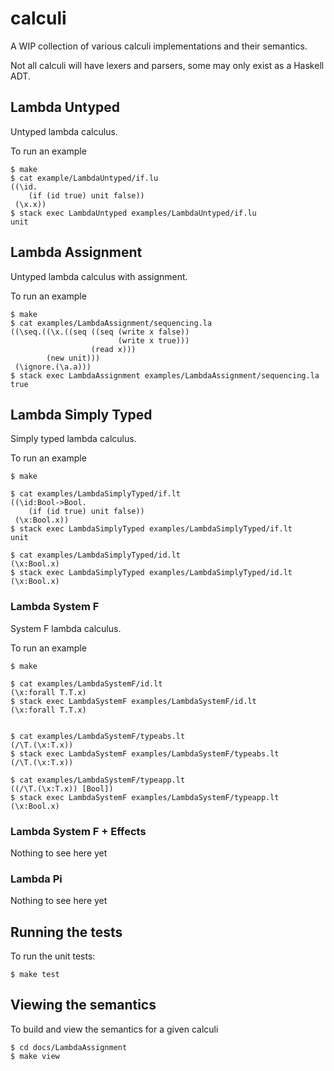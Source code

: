 # calculi

A WIP collection of various calculi implementations and their semantics.

Not all calculi will have lexers and parsers, some may only exist as a Haskell ADT.


## Lambda Untyped

Untyped lambda calculus.

To run an example

    $ make
    $ cat example/LambdaUntyped/if.lu
    ((\id.
        (if (id true) unit false))
     (\x.x))
    $ stack exec LambdaUntyped examples/LambdaUntyped/if.lu
    unit


## Lambda Assignment

Untyped lambda calculus with assignment.

To run an example

    $ make
    $ cat examples/LambdaAssignment/sequencing.la
    ((\seq.((\x.((seq ((seq (write x false))
                            (write x true)))
                      (read x)))
            (new unit)))
     (\ignore.(\a.a)))
    $ stack exec LambdaAssignment examples/LambdaAssignment/sequencing.la
    true


## Lambda Simply Typed

Simply typed lambda calculus.

To run an example

    $ make

    $ cat examples/LambdaSimplyTyped/if.lt
    ((\id:Bool->Bool.
        (if (id true) unit false))
     (\x:Bool.x))
    $ stack exec LambdaSimplyTyped examples/LambdaSimplyTyped/if.lt
    unit

    $ cat examples/LambdaSimplyTyped/id.lt
    (\x:Bool.x)
    $ stack exec LambdaSimplyTyped examples/LambdaSimplyTyped/id.lt
    (\x:Bool.x)


### Lambda System F

System F lambda calculus.

To run an example

    $ make

    $ cat examples/LambdaSystemF/id.lt
    (\x:forall T.T.x)
    $ stack exec LambdaSystemF examples/LambdaSystemF/id.lt
    (\x:forall T.T.x)


    $ cat examples/LambdaSystemF/typeabs.lt
    (/\T.(\x:T.x))
    $ stack exec LambdaSystemF examples/LambdaSystemF/typeabs.lt
    (/\T.(\x:T.x))

    $ cat examples/LambdaSystemF/typeapp.lt
    ((/\T.(\x:T.x)) [Bool])
    $ stack exec LambdaSystemF examples/LambdaSystemF/typeapp.lt
    (\x:Bool.x)

### Lambda System F + Effects

Nothing to see here yet


### Lambda Pi

Nothing to see here yet


## Running the tests

To run the unit tests:

    $ make test


## Viewing the semantics

To build and view the semantics for a given calculi

    $ cd docs/LambdaAssignment
    $ make view

